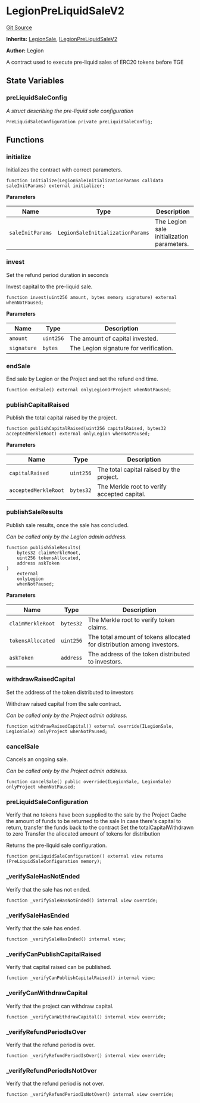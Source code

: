 # LegionPreLiquidSaleV2
[Git Source](https://github.com/Legion-Team/evm-contracts/blob/eacaebdc1fce4e197305af05084de59f36b83e3e/src/sales/LegionPreLiquidSaleV2.sol)

**Inherits:**
[LegionSale](/src/sales/LegionSale.sol/abstract.LegionSale.md), [ILegionPreLiquidSaleV2](/src/interfaces/sales/ILegionPreLiquidSaleV2.sol/interface.ILegionPreLiquidSaleV2.md)

**Author:**
Legion

A contract used to execute pre-liquid sales of ERC20 tokens before TGE


## State Variables
### preLiquidSaleConfig
*A struct describing the pre-liquid sale configuration*


```solidity
PreLiquidSaleConfiguration private preLiquidSaleConfig;
```


## Functions
### initialize

Initializes the contract with correct parameters.


```solidity
function initialize(LegionSaleInitializationParams calldata saleInitParams) external initializer;
```
**Parameters**

|Name|Type|Description|
|----|----|-----------|
|`saleInitParams`|`LegionSaleInitializationParams`|The Legion sale initialization parameters.|


### invest

Set the refund period duration in seconds

Invest capital to the pre-liquid sale.


```solidity
function invest(uint256 amount, bytes memory signature) external whenNotPaused;
```
**Parameters**

|Name|Type|Description|
|----|----|-----------|
|`amount`|`uint256`|The amount of capital invested.|
|`signature`|`bytes`|The Legion signature for verification.|


### endSale

End sale by Legion or the Project and set the refund end time.


```solidity
function endSale() external onlyLegionOrProject whenNotPaused;
```

### publishCapitalRaised

Publish the total capital raised by the project.


```solidity
function publishCapitalRaised(uint256 capitalRaised, bytes32 acceptedMerkleRoot) external onlyLegion whenNotPaused;
```
**Parameters**

|Name|Type|Description|
|----|----|-----------|
|`capitalRaised`|`uint256`|The total capital raised by the project.|
|`acceptedMerkleRoot`|`bytes32`|The Merkle root to verify accepted capital.|


### publishSaleResults

Publish sale results, once the sale has concluded.

*Can be called only by the Legion admin address.*


```solidity
function publishSaleResults(
    bytes32 claimMerkleRoot,
    uint256 tokensAllocated,
    address askToken
)
    external
    onlyLegion
    whenNotPaused;
```
**Parameters**

|Name|Type|Description|
|----|----|-----------|
|`claimMerkleRoot`|`bytes32`|The Merkle root to verify token claims.|
|`tokensAllocated`|`uint256`|The total amount of tokens allocated for distribution among investors.|
|`askToken`|`address`|The address of the token distributed to investors.|


### withdrawRaisedCapital

Set the address of the token distributed to investors

Withdraw raised capital from the sale contract.

*Can be called only by the Project admin address.*


```solidity
function withdrawRaisedCapital() external override(ILegionSale, LegionSale) onlyProject whenNotPaused;
```

### cancelSale

Cancels an ongoing sale.

*Can be called only by the Project admin address.*


```solidity
function cancelSale() public override(ILegionSale, LegionSale) onlyProject whenNotPaused;
```

### preLiquidSaleConfiguration

Verify that no tokens have been supplied to the sale by the Project
Cache the amount of funds to be returned to the sale
In case there's capital to return, transfer the funds back to the contract
Set the totalCapitalWithdrawn to zero
Transfer the allocated amount of tokens for distribution

Returns the pre-liquid sale configuration.


```solidity
function preLiquidSaleConfiguration() external view returns (PreLiquidSaleConfiguration memory);
```

### _verifySaleHasNotEnded

Verify that the sale has not ended.


```solidity
function _verifySaleHasNotEnded() internal view override;
```

### _verifySaleHasEnded

Verify that the sale has ended.


```solidity
function _verifySaleHasEnded() internal view;
```

### _verifyCanPublishCapitalRaised

Verify that capital raised can be published.


```solidity
function _verifyCanPublishCapitalRaised() internal view;
```

### _verifyCanWithdrawCapital

Verify that the project can withdraw capital.


```solidity
function _verifyCanWithdrawCapital() internal view override;
```

### _verifyRefundPeriodIsOver

Verify that the refund period is over.


```solidity
function _verifyRefundPeriodIsOver() internal view override;
```

### _verifyRefundPeriodIsNotOver

Verify that the refund period is not over.


```solidity
function _verifyRefundPeriodIsNotOver() internal view override;
```

